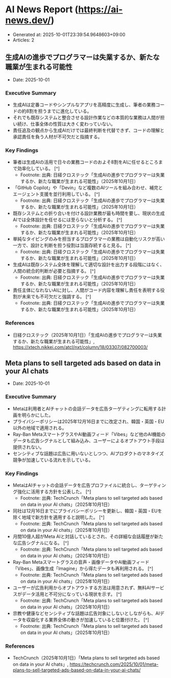 # AI News Report (https://ai-news.dev/)

- Generated at: 2025-10-01T23:39:54.9648603+09:00
- Articles: 2

## 生成AIの進歩でプログラマーは失業するか、新たな職業が生まれる可能性
- Date: 2025-10-01

### Executive Summary
- 生成AIは定番コードやシンプルなアプリを高精度に生成し、筆者の業務コードの約8割を担うまでに進化している。
- それでも既存システムと整合させる設計作業などの本質的な業務は人間が担い続け、仕事全体の性質は大きく変わっていない。
- 責任追及の観点から生成AIだけでは最終判断を代替できず、コードの理解と承認責任を負う人材が不可欠だと指摘する。

### Key Findings
- 筆者は生成AIの活用で日々の業務コードのおよそ8割をAIに任せるところまで効率化している。 [^]
  - Footnote: 出典: 日経クロステック「生成AIの進歩でプログラマーは失業するか、新たな職業が生まれる可能性」（2025年10月1日）
- 「GitHub Copilot」や「Devin」など複数のAIツールを組み合わせ、補完とエージェント支援を並行利用している。 [^]
  - Footnote: 出典: 日経クロステック「生成AIの進歩でプログラマーは失業するか、新たな職業が生まれる可能性」（2025年10月1日）
- 既存システムとの折り合いを付ける設計業務が最も時間を要し、現状の生成AIでは全体設計を任せるには至らないと分析する。 [^]
  - Footnote: 出典: 日経クロステック「生成AIの進歩でプログラマーは失業するか、新たな職業が生まれる可能性」（2025年10月1日）
- 単純なタイピングのみを担当するプログラマーの業務は自動化リスクが高い一方で、設計と判断を担う役割は当面存続すると見る。 [^]
  - Footnote: 出典: 日経クロステック「生成AIの進歩でプログラマーは失業するか、新たな職業が生まれる可能性」（2025年10月1日）
- 生成AIは既存システム全体を理解して適切な設計を出力する段階にはなく、人間の統合的判断が必要と指摘する。 [^]
  - Footnote: 出典: 日経クロステック「生成AIの進歩でプログラマーは失業するか、新たな職業が生まれる可能性」（2025年10月1日）
- 責任主体になれないAIに対し、人間がコード内容を理解し責任を表明する役割が未来でも不可欠だと強調する。 [^]
  - Footnote: 出典: 日経クロステック「生成AIの進歩でプログラマーは失業するか、新たな職業が生まれる可能性」（2025年10月1日）

### References
- 日経クロステック（2025年10月1日）「生成AIの進歩でプログラマーは失業するか、新たな職業が生まれる可能性」, https://xtech.nikkei.com/atcl/nxt/column/18/03307/082700003/

## Meta plans to sell targeted ads based on data in your AI chats
- Date: 2025-10-01

### Executive Summary
- Metaは利用者とAIチャットの会話データを広告ターゲティングに転用する計画を明らかにした。
- プライバシーポリシーは2025年12月16日までに改定され、韓国・英国・EU以外の地域で適用される。
- Ray-Ban MetaスマートグラスやAI動画フィード「Vibes」など他のAI機能のデータも広告シグナルとして組み込み、ユーザーによるオプトアウト手段は提供されない。
- センシティブな話題は広告に用いないとしつつ、AIプロダクトのマネタイズ競争が加速している流れを示している。

### Key Findings
- MetaはAIチャットの会話データを広告プロファイルに統合し、ターゲティング強化に活用する方針を公表した。 [^]
  - Footnote: 出典: TechCrunch「Meta plans to sell targeted ads based on data in your AI chats」（2025年10月1日）
- 同社は12月16日までにプライバシーポリシーを更新し、韓国・英国・EUを除く地域で新方針を適用すると説明した。 [^]
  - Footnote: 出典: TechCrunch「Meta plans to sell targeted ads based on data in your AI chats」（2025年10月1日）
- 月間10億人超がMeta AIと対話しているとされ、その詳細な会話履歴が新たな広告シグナルになる。 [^]
  - Footnote: 出典: TechCrunch「Meta plans to sell targeted ads based on data in your AI chats」（2025年10月1日）
- Ray-Ban Metaスマートグラスの音声・画像データやAI動画フィード「Vibes」、画像生成「Imagine」から得たデータも再利用される。 [^]
  - Footnote: 出典: TechCrunch「Meta plans to sell targeted ads based on data in your AI chats」（2025年10月1日）
- ユーザーが広告利用からオプトアウトする方法は用意されず、無料AIサービスがデータ活用と不可分になっている現状を示す。 [^]
  - Footnote: 出典: TechCrunch「Meta plans to sell targeted ads based on data in your AI chats」（2025年10月1日）
- 宗教や健康などセンシティブな話題は広告対象にしないとしながらも、AIデータを収益化する業界全体の動きが加速していると位置付けた。 [^]
  - Footnote: 出典: TechCrunch「Meta plans to sell targeted ads based on data in your AI chats」（2025年10月1日）

### References
- TechCrunch（2025年10月1日）「Meta plans to sell targeted ads based on data in your AI chats」, https://techcrunch.com/2025/10/01/meta-plans-to-sell-targeted-ads-based-on-data-in-your-ai-chats/
